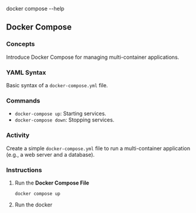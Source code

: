 docker compose --help
## Docker Compose

### Concepts
Introduce Docker Compose for managing multi-container applications.

### YAML Syntax
Basic syntax of a `docker-compose.yml` file.

### Commands
- `docker-compose up`: Starting services.
- `docker-compose down`: Stopping services.

### Activity
Create a simple `docker-compose.yml` file to run a multi-container application (e.g., a web server and a database).

### Instructions
1. Run the **Docker Compose File**

	`docker compose up`
	
1. Run the docker 
